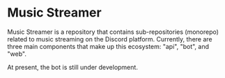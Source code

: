 # Music Streamer 

Music Streamer is a repository that contains sub-repositories (monorepo) related to music streaming on the Discord platform. Currently, there are three main components that make up this ecosystem: "api", "bot", and "web".

At present, the bot is still under development.